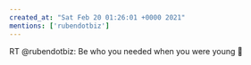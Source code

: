 ```yaml
---
created_at: "Sat Feb 20 01:26:01 +0000 2021"
mentions: ['rubendotbiz']
---
```


RT @rubendotbiz: Be who you needed when you were young 🙏